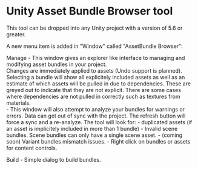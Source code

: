 # Unity Asset Bundle Browser tool

This tool can be dropped into any Unity project with a version of 5.6 or greater.

A new menu item is added in "Window" called "AssetBundle Browser":

Manage - This window gives an explorer like interface to managing and modifying asset bundles in your project.  
		 Changes are immediately applied to assets (Undo support is planned).  Selecting a bundle will show 
		 all explicitely included assets as well as an estimate of which assets will be pulled in due to 
		 dependencies.  These are greyed out to indicate that they are not explicit.  There are some cases where
		 dependencies are not pulled in correctly such as textures from materials.  
	   - This window will also attempt to analyze your bundles for warnings or errors. Data can get out of sync
	     with the project. The refresh button will force a sync and a re-analyze. The tool will look for:
			- duplicated assets (if an asset is implicitely included in more than 1 bundle)
			- Invalid scene bundles.  Scene bundles can only have a single scene asset.
			- (coming soon) Variant bundles mismatch issues.
	   - Right click on bundles or assets for content controls.

Build - Simple dialog to build bundles. 
